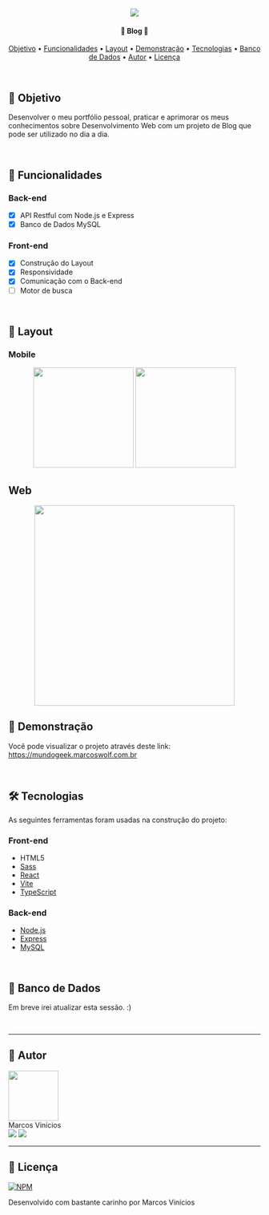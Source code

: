 <h1 align="center">
    <img src="https://github.com/MarcosWolf/mundogeek/assets/26293082/c2ed2d97-ba06-4615-8aca-a6eb4c48fc47" />
</h1>

<h4 align="center"> 
	🚧  Blog 🚧
</h4>

<p align="center">
 <a href="#objetivo">Objetivo</a> • 
 <a href="#funcionalidades">Funcionalidades</a> • 
 <a href="#objetivo">Layout</a> • 
 <a href="#demonstracao">Demonstração</a> • 
 <a href="#tecnologias">Tecnologias</a> •
 <a href="#bancodedados">Banco de Dados</a> •
 <a href="#autor">Autor</a> • 
 <a href="#licenca">Licença</a>
</p>

<br />


<div id="objetivo">
   
   ## 🎯 Objetivo

   Desenvolver o meu portfólio pessoal, praticar e aprimorar os meus conhecimentos sobre Desenvolvimento Web com um projeto de Blog que pode ser utilizado no dia a dia.
   
</div>

<br />

<div id="funcionalidades">

## 📝 Funcionalidades
### Back-end
- [x] API Restful com Node.js e Express
- [x] Banco de Dados MySQL

### Front-end
- [x] Construção do Layout
- [x] Responsividade
- [x] Comunicação com o Back-end 
- [ ] Motor de busca

</div>

<br />

<div id="layout">

  ## 🎨 Layout

  ### Mobile
  
<p align="center">
  <img src="https://github.com/MarcosWolf/mundogeek/assets/26293082/4944ba16-b851-4fb2-8b73-8bcd435c3df4" width="200px">

  <img src="https://github.com/MarcosWolf/mundogeek/assets/26293082/62097666-df9d-43b3-8143-01ef5f3041cb" width="200px">
</p>

  ## Web

<p align="center">
  <img src="https://github.com/MarcosWolf/mundogeek/assets/26293082/8a70fd40-0da8-4d93-a905-a25191c99e53" width="400px">
</p>


</div>

<div id="demonstracao">

   ## 🚀 Demonstração

   Você pode visualizar o projeto através deste link: <br/>
   <a href="https://mundogeek.marcoswolf.com.br">https://mundogeek.marcoswolf.com.br</a>
   
</div>

<br />

<div id="tecnologias">
   
   ## 🛠 Tecnologias
   
   As seguintes ferramentas foram usadas na construção do projeto:

   ### Front-end
   
   - HTML5
   - [Sass](https://sass-lang.com)
   - [React](https://pt-br.reactjs.org/)
   - [Vite](https://vitejs.dev/)
   - [TypeScript](https://www.typescriptlang.org/)

   ### Back-end
   - [Node.js](https://nodejs.org)
   - [Express](https://expressjs.com)
   - [MySQL](https://mysql.com)

</div>

<br />

<div id="tecnologias">
   
   ## 🎲 Banco de Dados

   Em breve irei atualizar esta sessão. :)
   
</div>

<br />

<div id="autor">
 
---
 
   ## 🐺 Autor

   <a href="https://www.marcoswolf.com.br/">
    <img style="width:100px" src="https://avatars.githubusercontent.com/u/26293082?v=4" alt=""/>
    <br />    
   </a>
   Marcos Vinícios

   <div>
   	<a href="mailto:contato@marcoswolf.com.br"><img src="https://img.shields.io/badge/Gmail-D14836?style=for-the-badge&logo=gmail&logoColor=white"/></a>
   	<a href="https://www.linkedin.com/in/marcoswolf/" target="_blank" rel="noopener noreferrer"><img src="https://img.shields.io/badge/LinkedIn-0077B5?style=for-the-badge&logo=linkedin&logoColor=white"/></a>
   </div>
</div>

---

<div id="licenca">

   ## 📜 Licença

   [![NPM](https://img.shields.io/npm/l/react)](https://github.com/MarcosWolf/mundogeek/blob/main/LICENCE)

   Desenvolvido com bastante carinho por Marcos Vinícios

</div>

<br />
